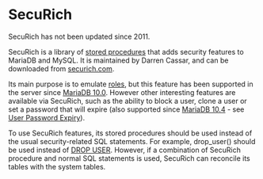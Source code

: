 # SecuRich

SecuRich has not been updated since 2011.

SecuRich is a library of [stored procedures](/programming-customizing-mariadb/stored-routines/stored-procedures) that adds security features to MariaDB and MySQL. It is maintained by Darren Cassar, and can be downloaded from [securich.com](http://www.securich.com/).

Its main purpose is to emulate [roles](/mariadb-administration/user-server-security/user-account-management/roles), but this feature has been supported in the server since [MariaDB 10.0](/kb/en/what-is-mariadb-100/). However other interesting features are available via SecuRich, such as the ability to block a user, clone a user or set a password that will expire (also supported since [MariaDB 10.4](/kb/en/what-is-mariadb-104/) - see [User Password Expiry](/mariadb-administration/user-server-security/user-account-management/user-password-expiry)).

To use SecuRich features, its stored procedures should be used instead of the usual security-related SQL statements. For example, drop_user() should be used instead of [DROP USER](/sql-statements-structure/sql-statements/account-management-sql-commands/drop-user). However, if a combination of SecuRich procedure and normal SQL statements is used, SecuRich can reconcile its tables with the system tables.